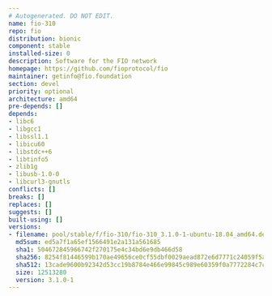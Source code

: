 ```yaml
---
# Autogenerated. DO NOT EDIT.
name: fio-310
repo: fio
distribution: bionic
component: stable
installed-size: 0
description: Software for the FIO network
homepage: https://github.com/fioprotocol/fio
maintainer: getinfo@fio.foundation
section: devel
priority: optional
architecture: amd64
pre-depends: []
depends:
- libc6
- libgcc1
- libssl1.1
- libicu60
- libstdc++6
- libtinfo5
- zlib1g
- libusb-1.0-0
- libcurl3-gnutls
conflicts: []
breaks: []
replaces: []
suggests: []
built-using: []
versions:
- filename: pool/stable/f/fio-310/fio-310_3.1.0-1-ubuntu-18.04_amd64.deb
  md5sum: ed5a7f1a65ef1566491e2a131a561685
  sha1: 504672845966742f270175e4c34bd6e9db466d58
  sha256: 8254f81446599b170ae49656ce0cf55dbf0029aead872e6d7771c24059f5ae3e
  sha512: 13cade9600b92342d53cc19b8784e466e99845c989e60359f0a7772284c7c7389ba5237696333b995ee2bfeea202f734f37ec474f64328fb563ad34661dd67ab
  size: 12513280
  version: 3.1.0-1
---
```


